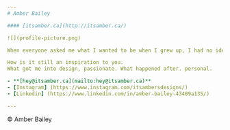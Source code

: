 ```yaml
---
# Amber Bailey

#### [itsamber.ca](http://itsamber.ca/)

![](profile-picture.png)

When everyone asked me what I wanted to be when I grew up, I had no idea until I went to New York City. It wasn't until I was staring at a billboard that I said to myself "I want to do this". Having this experience has inspired me to try anything new and to take on any challenge.

How is it still an inspiration to you.
What got me into design, passionate. What happened after. personal.

- **[hey@itsamber.ca](mailto:hey@itsamber.ca)**
- [Instagram] (https://www.instagram.com/itsambersdesigns/)
- [Linkedin] (https://www.linkedin.com/in/amber-bailey-43409a135/)

---
```


© Amber Bailey
